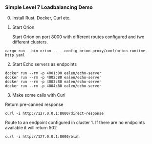 ### Simple Level 7 Loadbalancing Demo

0. Install Rust, Docker, Curl etc.

1. Start Orion  

    Start Orion on port 8000 with different routes configured and two different clusters.

```shell
cargo run --bin orion -- --config orion-proxy/conf/orion-runtime-http.yaml
```
2. Start Echo servers as endpoints
```shell
docker run --rm -p 4001:80 ealen/echo-server
docker run --rm -p 4002:80 ealen/echo-server
docker run --rm -p 4003:80 ealen/echo-server
docker run --rm -p 4004:80 ealen/echo-server
```

3. Make some calls with Curl


Return pre-canned response

```shell
curl -i http://127.0.0.1:8000/direct-response
```


Route to an endpoint configured in cluster 1. If there are no endpoints available it will return 502


```shell
curl -i http://127.0.0.1:8000/blah
```


